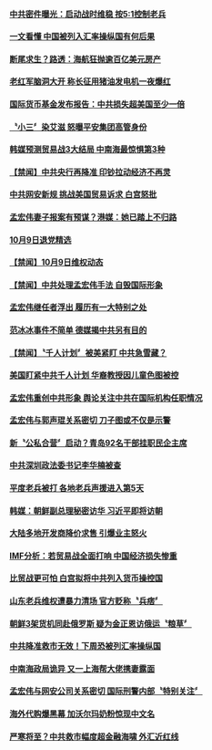 #### [中共密件曝光：启动战时维稳 按5:1控制老兵](../pages/news204/a1394773.md?t=10100332) 

#### [一文看懂 中国被列入汇率操纵国有何后果](../pages/news204/a1394716.md?t=10100332) 

#### [断尾求生？路透：海航狂抛逾百亿美元房产](../pages/news204/a1394752.md?t=10100332) 


#### [老红军脑洞大开  称长征用猪油发电机一夜爆红](../pages/news204/a1394712.md?t=10100332) 

#### [国际货币基金发布报告：中共损失超美国至少一倍](../pages/news204/a1394755.md?t=10100332) 

#### [〝小三〞染艾滋 怒曝平安集团高管身份](../pages/news204/a1394644.md?t=10100332) 

#### [韩媒预测贸易战3大结局 中南海最惊惧第3种](../pages/news204/a1394623.md?t=10100332) 


#### [【禁闻】中共央行再降准  印钞拉动经济不再灵](../pages/news204/a1394746.md?t=10100332) 

#### [中共网安新规 挑战美国贸易诉求 白宫怒批](../pages/news204/a1394744.md?t=10100332) 

#### [孟宏伟妻子报案有预谋？港媒：她已踏上不归路](../pages/news204/a1394606.md?t=10100332) 

#### [10月9日退党精选](../pages/news204/a1394728.md?t=10100332) 

#### [【禁闻】10月9日维权动态](../pages/news204/a1394727.md?t=10100332) 

#### [【禁闻】中共处理孟宏伟手法 自毁国际形象](../pages/news204/a1394725.md?t=10100332) 

#### [孟宏伟继任者浮出  履历有一大特别之处](../pages/news204/a1394713.md?t=10100332) 

#### [范冰冰事件不简单 德媒揭中共另有目的](../pages/news204/a1394639.md?t=10100332) 

#### [【禁闻】〝千人计划〞被美紧盯 中共急雪藏？](../pages/news204/a1394707.md?t=10100332) 

#### [美国盯紧中共千人计划 华裔教授因儿童色图被控](../pages/news204/a1394706.md?t=10100332) 

#### [孟宏伟重创中共形象  舆论关注中共在国际机构任职情况](../pages/news204/a1394702.md?t=10100332) 

#### [孟宏伟与郭声琨关系密切 刀子图或不仅是示警](../pages/news204/a1394700.md?t=10100332) 

#### [新〝公私合营〞启动？青岛92名干部挂职民企主席](../pages/news204/a1394694.md?t=10100332) 

#### [中共深圳政法委书记李华楠被查](../pages/news204/a1394685.md?t=10100332) 

#### [平度老兵被打 各地老兵声援进入第5天](../pages/news204/a1394655.md?t=10100332) 

#### [韩媒：朝鲜副总理秘密访华 习近平即将访朝](../pages/news204/a1394641.md?t=10100332) 

#### [大陆多地开发商降价求售 引爆业主怒火](../pages/news204/a1394659.md?t=10100332) 

#### [IMF分析：若贸易战全面打响 中国经济损失惨重](../pages/news204/a1394645.md?t=10100332) 

#### [比贸战更可怕 白宫拟将中共列入货币操控国](../pages/news204/a1394648.md?t=10100332) 

#### [山东老兵维权遭暴力清场 官方贬称〝兵痞〞](../pages/news204/a1394657.md?t=10100332) 

#### [朝鲜3架货机同赴俄罗斯 疑为金正恩访俄运〝粮草〞](../pages/news204/a1394646.md?t=10100332) 

#### [中共降准救市无效！下周恐被列汇率操纵国](../pages/news204/a1394654.md?t=10100332) 

#### [中南海政局诡异 又一上海帮大佬携妻露面](../pages/news204/a1394512.md?t=10100332) 

#### [孟宏伟与网安公司关系密切 国际刑警内部〝特别关注〞](../pages/news204/a1394630.md?t=10100332) 

#### [海外代购爆黑幕 加沃尔玛奶粉惊现中文名](../pages/news204/a1394629.md?t=10100332) 

#### [严寒将至？中共救市幅度超金融海啸 外汇近红线](../pages/news204/a1394541.md?t=10100332) 

